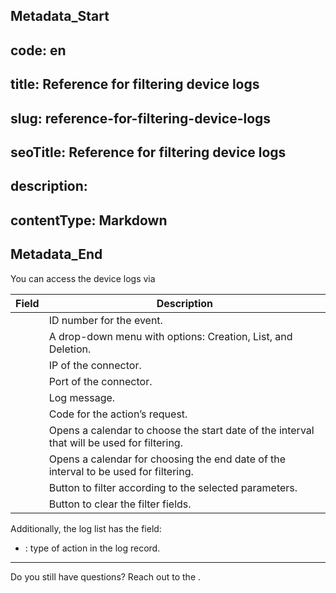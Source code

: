 ## Metadata_Start 
## code: en
## title: Reference for filtering device logs 
## slug: reference-for-filtering-device-logs 
## seoTitle: Reference for filtering device logs 
## description:  
## contentType: Markdown 
## Metadata_End
You can access the device logs via 

| Field | Description |
| --- | --- |
|  | ID number for the event. |
|  | A drop-down menu with options: Creation, List, and Deletion. |
|  | IP of the connector. |
|  | Port of the connector. |
|  | Log message. |
|  | Code for the action’s request. |
|  | Opens a calendar to choose the start date of the interval that will be used for filtering. |
|  | Opens a calendar for choosing the end date of the interval to be used for filtering. |
|  | Button to filter according to the selected parameters. |
|  | Button to clear the filter fields. |

Additionally, the log list has the field:

- : type of action in the log record.

---

Do you still have questions? Reach out to the .